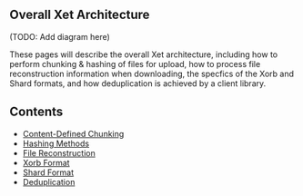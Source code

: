 ## Overall Xet Architecture

(TODO: Add diagram here)

These pages will describe the overall Xet architecture, including how to perform chunking & hashing of files for upload, how to process file reconstruction information when downloading, the specfics of the Xorb and Shard formats, and how deduplication is achieved by a client library.

## Contents

- [Content-Defined Chunking](./chunking)
- [Hashing Methods](./hashing)
- [File Reconstruction](./file-reconstruction)
- [Xorb Format](./xorb)
- [Shard Format](./shard)
- [Deduplication](./deduplication)

